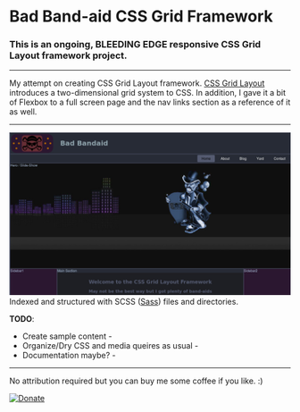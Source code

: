 # Bad Band-aid CSS Grid Framework

### This is an ongoing, __BLEEDING EDGE__ responsive CSS Grid Layout framework project.
***
My attempt on creating CSS Grid Layout framework.  [CSS Grid Layout](https://developer.mozilla.org/en-US/docs/Web/CSS/CSS_Grid_Layout/Basic_Concepts_of_Grid_Layout) introduces a two-dimensional grid system to CSS. In addition, I gave it a bit of Flexbox to a full screen page and the nav links section as a reference of it as well.
***
![Framework Snapshot](preview.jpg  "Thee Grid Yard Framework")
Indexed and structured with SCSS ([Sass](http://sass-lang.com/)) files and directories.

**TODO**:
- Create sample content -
- Organize/Dry CSS and media queires as usual -
- Documentation maybe? -

***
No attribution required but you can buy me some coffee if you like. :)

[![Donate](https://img.shields.io/badge/Donate-PayPal-green.svg)](https://www.paypal.com/cgi-bin/webscr?cmd=_s-xclick&hosted_button_id=9KNEYLQQ2NNEE)
